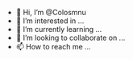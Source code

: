 - 👋 Hi, I’m @Colosmnu
- 👀 I’m interested in ...
- 🌱 I’m currently learning ...
- 💞️ I’m looking to collaborate on ...
- 📫 How to reach me ...

<!---
Colosmnu/Colosmnu is a ✨ special ✨ repository because its `README.md` (this file) appears on your GitHub profile.
You can click the Preview link to take a look at your changes.
--->
